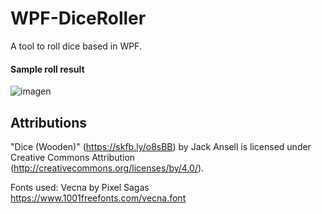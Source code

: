 # WPF-DiceRoller

A tool to roll dice based in WPF.

#### Sample roll result
![imagen](https://github.com/user-attachments/assets/95f9dcec-9904-4ae4-b3df-543a87b55e99)


## Attributions

"Dice (Wooden)" (https://skfb.ly/o8sBB) by Jack Ansell is licensed under Creative Commons Attribution (http://creativecommons.org/licenses/by/4.0/).

Fonts used:
Vecna by Pixel Sagas https://www.1001freefonts.com/vecna.font
